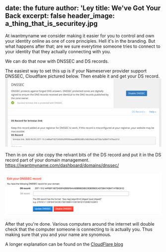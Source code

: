 date: the future
author: 'Ley
title: We've Got Your Back 
excerpt: false
header_image: a_thing_that_is_securitey.jpg
-----

At iwantmyname we consider making it easier for you to control and own your identity online as one of core principles. Hell it's in the branding. But what happens after that; are we sure everytime someone tries to connect to your identity that they actually connecting with you.

We can do that now with DNSSEC and DS records.

The easiest way to set this up is if your Nameserver provider support DNSSEC, Cloudflare pictured below. Then enable it and get your DS record.
![Cloudflare interface](media/2016-the-future-cloudflare-dnssec.png)

Then in on our site copy the relvant bits of the DS record and put it in the DS record part of your domain management. https://iwantmyname.com/dashboard/domains/dnssec/<domain name in question>


![iwantmyname interface](media/2016-the-future-iwantmyname-dnssec.png)

After that you're done. Various computers around the internet will double check that the computer someone is connecting to is actually you. Thus making sure that you and your name are synomous.


A longer explanation can be found on the [CloudFlare blog](https://blog.cloudflare.com/dnssec-an-introduction/)


